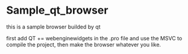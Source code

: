 # Sample_qt_browser
this is a sample browser builded by qt

first add QT += webenginewidgets in the .pro file and use the MSVC to compile the project, then make the browser whatever you like.
